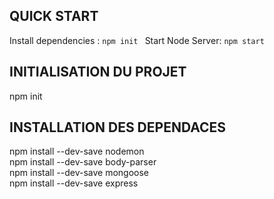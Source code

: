 ## QUICK START
Install dependencies : `npm init `
Start Node Server: `npm start`

## INITIALISATION DU PROJET
npm init

## INSTALLATION DES DEPENDACES
npm install --dev-save nodemon   
npm install --dev-save body-parser   
npm install --dev-save mongoose   
npm install --dev-save express   